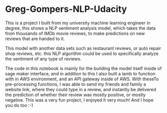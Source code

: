 # Greg-Gompers-NLP-Udacity

This is a project I built from my university machine learning engineer in degree, this shows a NLP sentiment analysis model, which takes the data from thousands of IMDb movie reviews, to make predictions on new reviews that are handed to it.

This model with another data sets such as restaurant reviews, or auto repair shop reviews, etc. this NLP algorithm could be used to specifically analyze the sentiment of any type of reviews.


The code in this notebook is mainly for the building the model itself inside of sage maker interface, and in addition to this I also built a lamb to function with in AWS environment, and an API gateway inside of AWS. With theseTo pre-processing functions, I was able to send my friends and family a website link, where they could type in a review, and instantly be delivered the prediction of whether their review was mostly positive, or mostly negative.
This was a very fun project, I enjoyed it very much! 
And I hope you do too :-)
